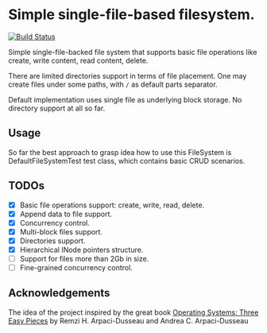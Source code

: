 # Simple single-file-based filesystem.

[![Build Status](https://travis-ci.com/beargummy/simple-file-system.svg?branch=master)](https://travis-ci.com/beargummy/simple-file-system)

Simple single-file-backed file system that supports basic file operations 
like create, write content, read content, delete.

There are limited directories support in terms of file placement. 
One may create files under some paths, with `/` as default parts separator.

Default implementation uses single file as underlying block storage.
No directory support at all so far.

## Usage
So far the best approach to grasp idea how to use this FileSystem is DefaultFileSystemTest test class,
which contains basic CRUD scenarios.

## TODOs
- [x] Basic file operations support: create, write, read, delete.
- [x] Append data to file support.
- [x] Concurrency control.
- [x] Multi-block files support.
- [x] Directories support.
- [x] Hierarchical INode pointers structure.
- [ ] Support for files more than 2Gb in size.
- [ ] Fine-grained concurrency control.

## Acknowledgements
The idea of the project inspired by the great book [Operating Systems: Three Easy Pieces](http://pages.cs.wisc.edu/~remzi/OSTEP/) by Remzi H. Arpaci-Dusseau and Andrea C. Arpaci-Dusseau
